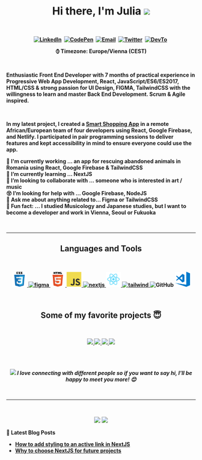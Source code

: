 <!--![Header](https://github.com/YuriDevAT/YuriDevAT/blob/main/Blue%20Skyline%20Details%20General%20LinkedIn%20Banner.png)-->

<p>
  <h1 align="center"><b>Hi there, I'm Julia <img src="https://docs.google.com/uc?export=download&id=1H1M4tSYBAJPnIuuK_FJ2iWnfyNfyG8Xr" width="30"></h1>
</p>
<br />
<p align="center">
<a href="https://www.linkedin.com/in/juliaundeutsch"><img src="https://img.shields.io/badge/linkedin-%230077B5.svg?&style=for-the-badge&logo=linkedin&logoColor=white" alt="LinkedIn" /></a>&nbsp;
<a href="https://codepen.io/YuriDevAT"><img src="https://img.shields.io/badge/Codepen-000000?style=for-the-badge&logo=codepen&logoColor=white" alt="CodePen" /></a>&nbsp;
<a href="mailto:JUndeutsch@gmx.at"><img src="https://img.shields.io/badge/Gmail-D14836?style=for-the-badge&logo=gmail&logoColor=white" alt="Email" /></a>&nbsp;
<a href="https://twitter.com/YuriDevAT"><img src="https://img.shields.io/badge/Twitter-1DA1F2?style=for-the-badge&logo=twitter&logoColor=white" alt="Twitter" /></a>&nbsp;
<a href="https://dev.to/yuridevat"><img src="https://img.shields.io/badge/dev.to-0A0A0A?style=for-the-badge&logo=dev.to&logoColor=white" alt="DevTo" /></a>&nbsp;
</p>
<p align="center">
⌚︎ Timezone: Europe/Vienna (CEST)
</p>



<br />

<p>Enthusiastic Front End Developer with 7 months of practical experience in Progressive Web App Development, React, JavaScript/ES6/ES2017, HTML/CSS & strong passion for UI Design, FIGMA, TailwindCSS with the willingness to learn and master Back End Development. Scrum & Agile inspired.</p>
<br />

<p>In my latest project, I created a <a href="https://github.com/the-collab-lab/tcl-19-smart-shopping-list">Smart Shopping App</a> in a remote African/European team of four developers using React, Google Firebase, and Netlify. I participated in pair programming sessions to deliver features and kept accessibility in mind to ensure everyone could use the app.</p>

:muscle: I'm currently working ... an app for rescuing abandoned animals in Romania using React, Google Firebase & TailwindCSS <br />
:eyes: I’m currently learning ... NextJS <br />
:raising_hand: I’m looking to collaborate with ... someone who is interested in art / music <br />
:dizzy_face: I’m looking for help with ... Google Firebase, NodeJS <br />
💬 Ask me about anything related to... Figma or TailwindCSS <br />
:ghost: Fun fact: ... I studied Musicology and Japanese studies, but I want to become a developer and work in Vienna, Seoul or Fukuoka <br />

<br />

---

<p>
<h2 align="center"> Languages and Tools</h2>
</p>
<br />
<p align="center">
<a href="https://www.w3schools.com/css/" target="_blank"> <img src="https://raw.githubusercontent.com/devicons/devicon/master/icons/css3/css3-original-wordmark.svg" alt="css3" width="40" height="40"/> </a> 
<a href="https://www.figma.com/" target="_blank"> <img src="https://www.vectorlogo.zone/logos/figma/figma-icon.svg" alt="figma" width="40" height="40"/> </a>
<a href="https://www.w3.org/html/" target="_blank"> <img src="https://raw.githubusercontent.com/devicons/devicon/master/icons/html5/html5-original-wordmark.svg" alt="html5" width="40" height="40"/> </a>
<a href="https://developer.mozilla.org/en-US/docs/Web/JavaScript" target="_blank"> <img src="https://raw.githubusercontent.com/devicons/devicon/master/icons/javascript/javascript-original.svg" alt="javascript" width="40" height="40"/> </a>
<a href="https://nextjs.org/" target="_blank"> <img src="https://github.com/YuriDevAT/YuriDevAT/blob/main/nextjs.png" alt="nextjs" width="40" height="40"/> </a>
<a href="https://reactjs.org/" target="_blank"> <img src="https://raw.githubusercontent.com/github/explore/80688e429a7d4ef2fca1e82350fe8e3517d3494d/topics/react/react.png" alt="react" width="40" height="40"/> </a>
<a href="https://tailwindcss.com/" target="_blank"> <img src="https://www.vectorlogo.zone/logos/tailwindcss/tailwindcss-icon.svg" alt="tailwind" width="40" height="40"/> </a> 
<img alt="GitHub" width="40px" src="https://github.com/YuriDevAT/YuriDevAT/blob/main/github_.png" />
<img alt="Visual Studio Code" width="40px" src="https://raw.githubusercontent.com/github/explore/80688e429a7d4ef2fca1e82350fe8e3517d3494d/topics/visual-studio-code/visual-studio-code.png" /> </p>
<br />

<h2 align="center">Some of my favorite projects 😇</h2>
<br />

<p align="center">
  <a href="https://github.com/YuriDevAT/instagram-clone">
  <img align="" src="https://github-readme-stats.vercel.app/api/pin/?username=YuriDevAT&repo=instagram-clone&theme=tokyonight" />
</a>
<a href="https://github.com/YuriDevAT/Nikki-MyDiary">
  <img align="" src="https://github-readme-stats.vercel.app/api/pin/?username=YuriDevAT&repo=nikki-mydiary&theme=tokyonight" />
</a>
<a href="https://github.com/YuriDevAT/pokedex">
  <img align="" src="https://github-readme-stats.vercel.app/api/pin/?username=YuriDevAT&repo=pokedex&theme=tokyonight" />
</a>
<a href="https://github.com/YuriDevAT/budget-planner">
  <img align="" src="https://github-readme-stats.vercel.app/api/pin/?username=YuriDevAT&repo=budget-planner&theme=tokyonight" />
</a>
</p>
<br />
<br />

<p align="center">
<img src="https://media.giphy.com/media/LnQjpWaON8nhr21vNW/giphy.gif" width="60"> <em><b>I love connecting with different people</b> so if you want to say <b>hi, I'll be happy to meet you more!</b> 😊</em>
</p>
<br />

---

<br />
<p align="center">
<img src="https://github-readme-stats.vercel.app/api?username=YuriDevAT&theme=radical&show_icons=true" width="300"/>
<img src="https://github-readme-stats.vercel.app/api/top-langs/?username=YuriDevAT&layout=compact&theme=radical" width="300" />
</p>


📕 **Latest Blog Posts**

<!-- BLOG-POST-LIST:START -->
- [How to add styling to an active link in NextJS ](https://dev.to/yuridevat/how-to-add-styling-to-an-active-link-in-nextjs-593e)
- [Why to choose NextJS for future projects](https://dev.to/yuridevat/why-to-choose-nextjs-for-future-projects-4k8o)
<!-- BLOG-POST-LIST:END -->
